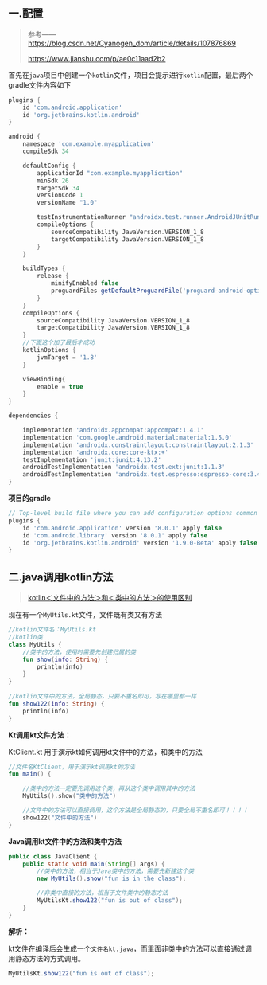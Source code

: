 



## 一.配置

> 参考—— https://blog.csdn.net/Cyanogen_dom/article/details/107876869
>
>  https://www.jianshu.com/p/ae0c11aad2b2



首先在`java`项目中创建一个`kotlin`文件，项目会提示进行`kotlin`配置，最后两个gradle文件内容如下

```groovy
plugins {
    id 'com.android.application'
    id 'org.jetbrains.kotlin.android'
}

android {
    namespace 'com.example.myapplication'
    compileSdk 34

    defaultConfig {
        applicationId "com.example.myapplication"
        minSdk 26
        targetSdk 34
        versionCode 1
        versionName "1.0"

        testInstrumentationRunner "androidx.test.runner.AndroidJUnitRunner"
        compileOptions {
            sourceCompatibility JavaVersion.VERSION_1_8
            targetCompatibility JavaVersion.VERSION_1_8
        }
    }

    buildTypes {
        release {
            minifyEnabled false
            proguardFiles getDefaultProguardFile('proguard-android-optimize.txt'), 'proguard-rules.pro'
        }
    }
    compileOptions {
        sourceCompatibility JavaVersion.VERSION_1_8
        targetCompatibility JavaVersion.VERSION_1_8
    }
    //下面这个加了最后才成功
    kotlinOptions {
        jvmTarget = '1.8'
    }

    viewBinding{
        enable = true
    }
}

dependencies {

    implementation 'androidx.appcompat:appcompat:1.4.1'
    implementation 'com.google.android.material:material:1.5.0'
    implementation 'androidx.constraintlayout:constraintlayout:2.1.3'
    implementation 'androidx.core:core-ktx:+'
    testImplementation 'junit:junit:4.13.2'
    androidTestImplementation 'androidx.test.ext:junit:1.1.3'
    androidTestImplementation 'androidx.test.espresso:espresso-core:3.4.0'
}
```

**项目的gradle**

```groovy
// Top-level build file where you can add configuration options common to all sub-projects/modules.
plugins {
    id 'com.android.application' version '8.0.1' apply false
    id 'com.android.library' version '8.0.1' apply false
    id 'org.jetbrains.kotlin.android' version '1.9.0-Beta' apply false
}
```



## 二.java调用kotlin方法

> [kotlin＜文件中的方法＞和＜类中的方法＞的使用区别](https://blog.csdn.net/Goals1989/article/details/107631096)

现在有一个`MyUtils.kt`文件，文件既有类又有方法

```kotlin
//kotlin文件名：MyUtils.kt
//kotlin类
class MyUtils {
    //类中的方法，使用时需要先创建归属的类
    fun show(info: String) {
        println(info)
    }
}
 
//kotlin文件中的方法，全局静态，只要不重名即可，写在哪里都一样
fun show122(info: String) {
    println(info)
}
```



**Kt调用kt文件方法：**

KtClient.kt 用于演示kt如何调用kt文件中的方法，和类中的方法 

```kotlin
//文件名KtClient，用于演示kt调用kt的方法
fun main() {

    //类中的方法一定要先调用这个类，再从这个类中调用其中的方法
    MyUtils().show("类中的方法")

    //文件中的方法可以直接调用，这个方法是全局静态的，只要全局不重名即可！！！！
    show122("文件中的方法")
}
```



**Java调用kt文件中的方法和类中方法**

```java
public class JavaClient {
    public static void main(String[] args) {
        //类中的方法，相当于Java类中的方法，需要先新建这个类
        new MyUtils().show("fun is in the class");

        //非类中直接的方法，相当于文件类中的静态方法
        MyUtilsKt.show122("fun is out of class");
    }
}
```



**解析：**

kt文件在编译后会生成一个`文件名kt.java`，而里面非类中的方法可以直接通过调用静态方法的方式调用。

```java
MyUtilsKt.show122("fun is out of class");
```

